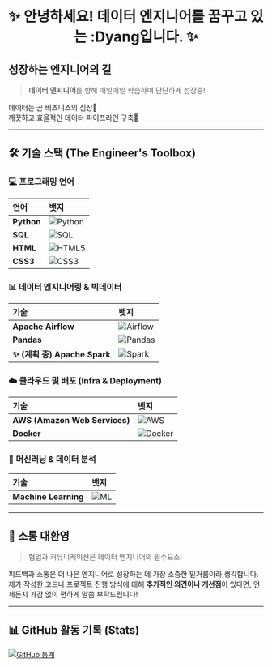 <div align="center">
    
# ✨ 안녕하세요! 데이터 엔지니어를 꿈꾸고 있는 :Dyang입니다. ✨

</div>

##  성장하는 엔지니어의 길

> **데이터 엔지니어**를 향해 매일매일 학습하며 단단하게 성장중!

데이터는 곧 비즈니스의 심장💓<br>
깨끗하고 효율적인 데이터 파이프라인 구축🧱

---

## 🛠️ 기술 스택 (The Engineer's Toolbox)

### 💻 프로그래밍 언어

| 언어 | 뱃지 |
| :--- | :--- |
| **Python** | ![Python](https://img.shields.io/badge/Python-3776AB?style=for-the-badge&logo=python&logoColor=white) |
| **SQL** | ![SQL](https://img.shields.io/badge/SQL-4479A1?style=for-the-badge&logo=mysql&logoColor=white) |
| **HTML** | ![HTML5](https://img.shields.io/badge/HTML5-E34F26?style=for-the-badge&logo=html5&logoColor=white) |
| **CSS3** | ![CSS3](https://img.shields.io/badge/CSS3-1572B6?style=for-the-badge&logo=css3&logoColor=white) |

### 📊 데이터 엔지니어링 & 빅데이터

| 기술 | 뱃지 |
| :--- | :--- |
| **Apache Airflow** | ![Airflow](https://img.shields.io/badge/Apache_Airflow-017CEE?style=for-the-badge&logo=apache-airflow&logoColor=white) |
| **Pandas** | ![Pandas](https://img.shields.io/badge/Pandas-150458?style=for-the-badge&logo=pandas&logoColor=white) |
| **✨ (계획 중) Apache Spark** | ![Spark](https://img.shields.io/badge/Apache_Spark-E25A1C?style=for-the-badge&logo=apachespark&logoColor=white) |

### ☁️ 클라우드 및 배포 (Infra & Deployment)

| 기술 | 뱃지 |
| :--- | :--- |
| **AWS (Amazon Web Services)** | ![AWS](https://img.shields.io/badge/AWS-232F3E?style=for-the-badge&logo=amazon-aws&logoColor=white) |
| **Docker** | ![Docker](https://img.shields.io/badge/Docker-2496ED?style=for-the-badge&logo=docker&logoColor=white) |

### 🧠 머신러닝 & 데이터 분석

| 기술 | 뱃지 |
| :--- | :--- |
| **Machine Learning** | ![ML](https://img.shields.io/badge/Machine_Learning-FFB84C?style=for-the-badge&logo=tensorflow&logoColor=black) |

---

## 💬 소통 대환영

> 협업과 커뮤니케이션은 데이터 엔지니어의 필수요소!

피드백과 소통은 더 나은 엔지니어로 성장하는 데 가장 소중한 밑거름이라 생각합니다. <br>
제가 작성한 코드나 프로젝트 진행 방식에 대해 **추가적인 의견이나 개선점**이 있다면, 언제든지 가감 없이 편하게 말씀 부탁드립니다!

---

## 📊 GitHub 활동 기록 (Stats)

[![GitHub 통계](https://github-readme-stats.vercel.app/api?username=dyang-Y&show_icons=true&theme=default&hide_border=true)](https://github.com/dyang-Y)

</div>
<!--
**dyang-Y/dyang-Y** is a ✨ _special_ ✨ repository because its `README.md` (this file) appears on your GitHub profile.

Here are some ideas to get you started:

- 🔭 I’m currently working on ...
- 🌱 I’m currently learning ...
- 👯 I’m looking to collaborate on ...
- 🤔 I’m looking for help with ...
- 💬 Ask me about ...
- 📫 How to reach me: ...
- 😄 Pronouns: ...
- ⚡ Fun fact: ...
-->
